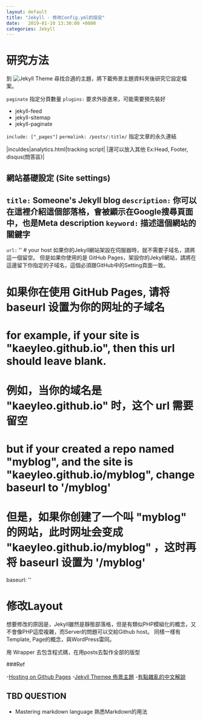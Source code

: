 ```yaml
---
layout: default
title: "Jekyll - 修改Config.yml的設定"
date:   2019-01-10 13:30:00 +0800
categories: Jekyll
---
```



# 研究方法
到 ![Jekyll Theme](http://jekyllthemes.org/) 尋找合適的主題，將下載佈景主題資料夾後研究它設定檔案。


`paginate` 指定分頁數量
`plugins:` 要求外掛進來，可能需要預先裝好
  - jekyll-feed
  - jekyll-sitemap
  - jekyll-paginate

`include: ["_pages"]`
`permalink: /posts/:title/` 指定文章的永久連結


|inculdes|analytics.html|tracking script|
|還可以放入其他 Ex:Head, Footer, disqus(問答區)|



## 網站基礎設定 (Site settings)

`title:` Someone's Jekyll blog
`description:` 你可以在這裡介紹這個部落格，會被顯示在Google搜尋頁面中，也是Meta description
`keyword:` 描述這個網站的關鍵字
---

`url:` '' # your host
如果你的Jekyll網站架設在伺服器時，就不需要子域名，請將這一個留空。
但是如果你使用的是 GitHub Pages，架設你的Jekyll網站，請將在這邊留下你指定的子域名，這個必須跟GitHub中的Setting頁面一致。


# 如果你在使用 GitHub Pages, 请将 baseurl 设置为你的网址的子域名
# for example, if your site is "kaeyleo.github.io", then this url should leave blank.
# 例如，当你的域名是 "kaeyleo.github.io"  时，这个 url 需要留空
# but if your created a repo named "myblog", and the site is "kaeyleo.github.io/myblog", change baseurl to '/myblog'
# 但是，如果你创建了一个叫 "myblog" 的网站，此时网址会变成 "kaeyleo.github.io/myblog" ，这时再将 baseurl 设置为 '/myblog'
baseurl: ''




# 修改Layout
想要修改的原因是，Jekyll雖然是靜態部落格，但是有類似PHP模組化的概念，又不會像PHP這麼複雜，而Server的問題可以交給Github host。
同樣一樣有Template, Page的概念，與WordPress雷同。

用 Wrapper 去包含程式碼，在用posts去製作全部的版型


###Ref

-[Hosting on Github Pages](https://www.youtube.com/watch?v=fqFjuX4VZmU)
-[Jekyll Themee 佈景主題](http://jekyllthemes.org/)
-[有點雜亂的中文解說](http://xareelee.github.io/tech_note/2015/07/23/%E4%BD%BF%E7%94%A8-GitHub-Pages-%E5%92%8C-Jekyll-%E4%BE%86%E5%BB%BA%E7%AB%8B-Blog.html#why_github_pages_and_jekyll)


## TBD QUESTION
- Mastering markdown language 熟悉Markdown的用法
